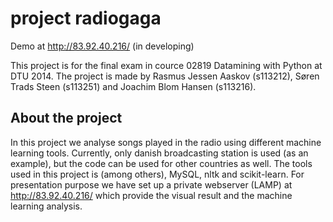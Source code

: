 project radiogaga
=========
Demo at http://83.92.40.216/ (in developing)

This project is for the final exam in cource 02819 Datamining with Python at DTU 2014. The project is made by Rasmus Jessen Aaskov (s113212), Søren Trads Steen (s113251) and Joachim Blom Hansen (s113216). 

## About the project
In this project we analyse songs played in the radio using different machine learning tools. Currently, only danish broadcasting station is used (as an example), but the code can be used for other countries as well.  The tools used in this project is (among others), MySQL, nltk and scikit-learn. For presentation purpose we have set up a private webserver (LAMP) at http://83.92.40.216/ which provide the visual result and the machine learning analysis. 
